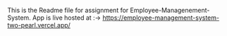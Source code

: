 This is the Readme file for assignment for Employee-Managenement-System.
App is live hosted at :-> https://employee-management-system-two-pearl.vercel.app/
